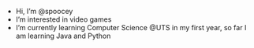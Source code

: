 - Hi, I’m @spoocey
- I’m interested in video games
- I’m currently learning Computer Science @UTS in my first year, so far I am learning Java and Python

<!---
spoocey/spoocey is a ✨ special ✨ repository because its `README.md` (this file) appears on your GitHub profile.
You can click the Preview link to take a look at your changes.
--->
